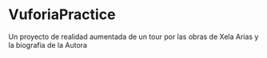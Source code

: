 # VuforiaPractice

Un proyecto de realidad aumentada de un tour por las obras de Xela Arias y la biografia de la Autora
